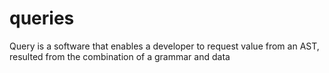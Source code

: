 # queries
Query is a software that enables a developer to request value from an AST, resulted from the combination of a grammar and data
